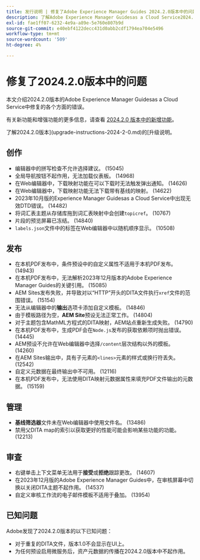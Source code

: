 ```yaml
---
title: 发行说明 | 修复了Adobe Experience Manager Guides 2024.2.0版本中的问题
description: 了解Adobe Experience Manager Guidesas a Cloud Service2024.2.0版本中的错误修复。
exl-id: fae1ff07-6232-4e9a-a89e-5e760e807b9d
source-git-commit: e40ebf4122decc431d0abb2cdf1794ea704e5496
workflow-type: tm+mt
source-wordcount: '509'
ht-degree: 4%

---
```


# 修复了2024.2.0版本中的问题

本文介绍2024.2.0版本的Adobe Experience Manager Guidesas a Cloud Service中修复的各个方面的错误。

有关新功能和增强功能的更多信息，请查看 [2024.2.0 版本中的新增功能](whats-new-2024-2-0.md)。

了解2024.2.0版本](upgrade-instructions-2024-2-0.md)的[升级说明。



## 创作

- 编辑器中的拼写检查不允许选择建议。 (15045)
- 全局导航按钮不起作用，无法加载仪表板。 (14968)
- 在Web编辑器中，下载映射功能在可以下载时无法触发弹出通知。 (14626)
- 在Web编辑器中，下载映射功能无法下载带有基线的映射。 (14622)
- 2023年10月版的Experience Manager Guidesas a Cloud Service中出现无效DTD错误。 (14482)
- 将词汇表主题从存储库拖到词汇表映射中会创建`topicref`。 (10767)
- 片段的预览屏幕已冻结。 (14840)
- `labels.json`文件中的标签在Web编辑器中以随机顺序显示。 (10508)

## 发布

- 在本机PDF发布中，条件预设中的自定义属性不适用于本机PDF发布。 (14943)
- 在本机PDF发布中，无法解析2023年12月版本的Adobe Experience Manager Guides的关键引用。 (15085)
- AEM Sites发布失败，并导致对以“HTTP”开头的DITA文件执行`xref`文件的范围错误。 (15154)
- 无法从编辑器中的&#x200B;**输出**&#x200B;选项卡添加自定义模板。 (14846)
- 由于模板路径为空，**AEM Site**&#x200B;预设无法正常工作。 (14804)
- 对于主题包含MathML方程式的DITA映射，AEM站点重新生成失败。 (14790)
- 在本机PDF发布中，生成PDF会在`Node.js`发布的获取依赖项时抛出错误。 (14445)
- AEM预设不允许在Web编辑器中选择`/content`层次结构以外的模板。 (14260)
- 在AEM Sites输出中，具有子元素的`<lines>`元素的样式或换行符丢失。 (12542)
- 自定义元数据在最终输出中不可用。 (12116)
- 在本机PDF发布中，无法使用DITA映射元数据属性来填充PDF文件输出的元数据。 (15159)



## 管理

- **基线筛选器**&#x200B;文件未在Web编辑器中使用文件名。 (13486)
- 禁用父DITA map的索引以获取更好的性能可能会影响某些功能的功能。(12213)


## 审查

- 右键单击上下文菜单无法用于&#x200B;**接受**&#x200B;或&#x200B;**拒绝**&#x200B;跟踪更改。 (14607)
- 在2023年12月版的Adobe Experience Manager Guides中，在审核屏幕中切换以关闭DITA主题不起作用。 (14537)
- 自定义审核工作流的电子邮件模板不适用于叠加。 (13954)

## 已知问题

Adobe发现了2024.2.0版本的以下已知问题：

- 对于重复的DITA文件，版本1.0不会显示在UI上。
- 为任何预设启用微服务后，资产元数据的传播在2024.2.0版本中不起作用。

